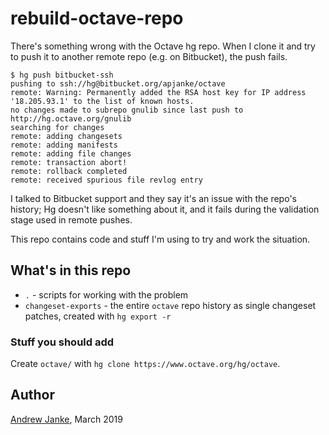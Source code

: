 rebuild-octave-repo
===================

There's something wrong with the Octave hg repo. When I clone it and try to push it to another remote repo (e.g. on Bitbucket), the push fails.

```
$ hg push bitbucket-ssh
pushing to ssh://hg@bitbucket.org/apjanke/octave
remote: Warning: Permanently added the RSA host key for IP address '18.205.93.1' to the list of known hosts.
no changes made to subrepo gnulib since last push to http://hg.octave.org/gnulib
searching for changes
remote: adding changesets
remote: adding manifests
remote: adding file changes
remote: transaction abort!
remote: rollback completed
remote: received spurious file revlog entry
```

I talked to Bitbucket support and they say it's an issue with the repo's history; Hg doesn't like something about it, and it fails during the validation stage used in remote pushes.

This repo contains code and stuff I'm using to try and work the situation.

## What's in this repo

* `.` - scripts for working with the problem
* `changeset-exports` - the entire `octave` repo history as single changeset patches, created with `hg export -r`

### Stuff you should add

Create `octave/` with `hg clone https://www.octave.org/hg/octave`.

## Author

[Andrew Janke](https://apjanke.net), March 2019

